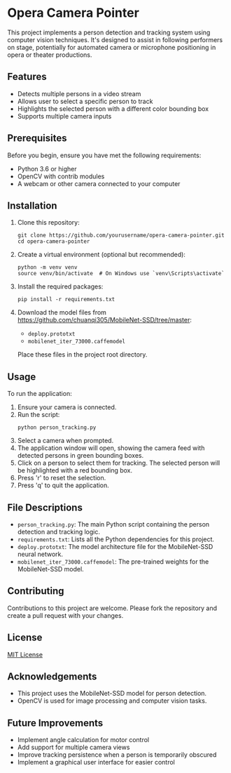 # Opera Camera Pointer

This project implements a person detection and tracking system using computer vision techniques. It's designed to assist in following performers on stage, potentially for automated camera or microphone positioning in opera or theater productions.

## Features

- Detects multiple persons in a video stream
- Allows user to select a specific person to track
- Highlights the selected person with a different color bounding box
- Supports multiple camera inputs

## Prerequisites

Before you begin, ensure you have met the following requirements:

- Python 3.6 or higher
- OpenCV with contrib modules
- A webcam or other camera connected to your computer

## Installation

1. Clone this repository:
   ```
   git clone https://github.com/yourusername/opera-camera-pointer.git
   cd opera-camera-pointer
   ```

2. Create a virtual environment (optional but recommended):
   ```
   python -m venv venv
   source venv/bin/activate  # On Windows use `venv\Scripts\activate`
   ```

3. Install the required packages:
   ```
   pip install -r requirements.txt
   ```

4. Download the model files from https://github.com/chuanqi305/MobileNet-SSD/tree/master:
   - `deploy.prototxt`
   - `mobilenet_iter_73000.caffemodel`

   Place these files in the project root directory.

## Usage

To run the application:

1. Ensure your camera is connected.
2. Run the script:
   ```
   python person_tracking.py
   ```
3. Select a camera when prompted.
4. The application window will open, showing the camera feed with detected persons in green bounding boxes.
5. Click on a person to select them for tracking. The selected person will be highlighted with a red bounding box.
6. Press 'r' to reset the selection.
7. Press 'q' to quit the application.

## File Descriptions

- `person_tracking.py`: The main Python script containing the person detection and tracking logic.
- `requirements.txt`: Lists all the Python dependencies for this project.
- `deploy.prototxt`: The model architecture file for the MobileNet-SSD neural network.
- `mobilenet_iter_73000.caffemodel`: The pre-trained weights for the MobileNet-SSD model.

## Contributing

Contributions to this project are welcome. Please fork the repository and create a pull request with your changes.

## License

[MIT License](https://opensource.org/licenses/MIT)

## Acknowledgements

- This project uses the MobileNet-SSD model for person detection.
- OpenCV is used for image processing and computer vision tasks.

## Future Improvements

- Implement angle calculation for motor control
- Add support for multiple camera views
- Improve tracking persistence when a person is temporarily obscured
- Implement a graphical user interface for easier control
